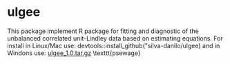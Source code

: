 # ulgee

This package implement R package for fitting and diagnostic of the unbalanced correlated unit-Lindley data based on estimating equations. For install in Linux/Mac use: devtools::install_github("silva-danilo/ulgee) and in Windons use: [ulgee_1.0.tar.gz](https://github.com/silva-danilo/ulgee/files/9785454/ulgee_1.0.tar.gz) \texttt{psewage}
